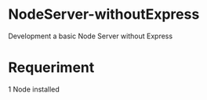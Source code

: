 # NodeServer-withoutExpress
Development a basic Node Server without Express

# Requeriment
1 Node installed

